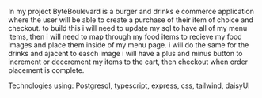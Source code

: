 In my project ByteBoulevard is a burger and drinks e commerce application where the user will be able to create a purchase of their item of choice and checkout. to build this i will need to update my sql to have all of my menu items, then i will need to map through my food items to recieve my food images and place them inside of my menu page. i will do the same for the drinks and ajacent to easch image i will have a plus and minus button to increment or deccrement my items to the cart, then checkout when order placement is complete.




Technologies using: Postgresql, typescript, express, css, tailwind, daisyUI
